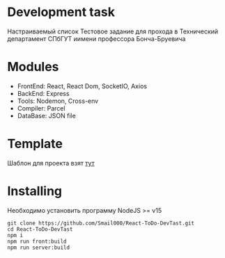 
# Development task
Настраиваемый список
Тестовое задание для прохода в Технический департамент СПбГУТ иимени профессора Бонча-Бруевича

# Modules
- FrontEnd: React, React Dom, SocketIO, Axios
- BackEnd: Express
- Tools: Nodemon, Cross-env
- Compiler: Parcel
- DataBase: JSON file

# Template
Шаблон для проекта взят [тут](https://github.com/Smail000/react-parcel-express-base)

# Installing
Необходимо установить программу NodeJS >= v15
```
git clone https://github.com/Smail000/React-ToDo-DevTast.git
cd React-ToDo-DevTast
npm i
npm run front:build
npm run server:build
```


